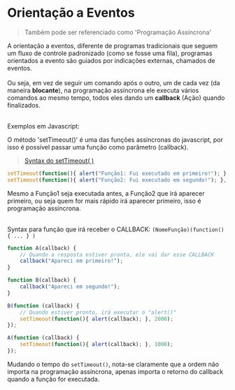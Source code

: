# Orientação a Eventos

> Também pode ser referenciado como 'Programação Assíncrona'

A orientação a eventos, diferente de programas tradicionais que seguem um fluxo de controle padronizado (como se fosse uma fila),  programas orientados a evento são guiados por indicações externas, chamados de eventos.<br><br> Ou seja, em vez de seguir um comando após o outro, um de cada vez (da maneira **blocante**), na programação assíncrona ele executa vários comandos ao mesmo tempo, todos eles dando um **callback** (Ação) quando finalizados.<br><br>

Exemplos em Javascript:

O método 'setTimeout()' é uma das funções assíncronas do javascript, por isso é possível passar uma função como parâmetro (callback).

> [Syntax do setTimeout( )](https://www.w3schools.com/jsref/met_win_settimeout.asp)

```javascript
setTimeout(function(){ alert("Função1: Fui executado em primeiro!"); }, 4000); 
setTimeout(function(){ alert("Função2: Fui executado em segundo!"); }, 1000); 
```

Mesmo a Função1 seja executada antes, a Função2 que irá aparecer primeiro, ou seja quem for mais rápido irá aparecer primeiro, isso é programação assíncrona.<br><br>

Syntax para função que irá receber o CALLBACK: `(NomeFunção)(function() { ... } )`

```javascript
function A(callback) {
    // Quando a resposta estiver pronta, ele vai dar esse CALLBACK
    callback("Apareci em primeiro!");
}

function B(callback) {
    callback("Apareci em segundo!");
}

B(function (callback) {
    // Quando estiver pronto, irá executar o "alert()"
    setTimeout(function(){ alert(callback); }, 2000);
});

A(function (callback) {
    setTimeout(function(){ alert(callback); }, 1000);
});
```

Mudando o tempo do `setTimeout()`, nota-se claramente que a ordem não importa na programação assíncrona, apenas importa o retorno do callback quando a função for executada. <br><br>